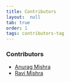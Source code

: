 ```yaml
---
title: Contributors
layout:  null
tab: true
order: 1
tags: contributors-tag
---
```




### Contributors
* [Anurag Mishra](mailto:[anurag.mishra@owasp.org])
* [Ravi Mishra](mailto:[ravi.mishra@owasp.org])
